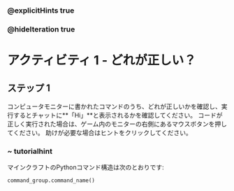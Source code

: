 ### @explicitHints true
### @hideIteration true 


# アクティビティ 1 - どれが正しい？

## ステップ 1
コンピュータモニターに書かれたコマンドのうち、どれが正しいかを確認し、実行するとチャットに**「Hi」**と表示されるかを確認してください。
コードが正しく実行された場合は、ゲーム内のモニターの右側にあるマウスボタンを押してください。
助けが必要な場合はヒントをクリックしてください。

### ~ tutorialhint 
マインクラフトのPythonコマンド構造は次のとおりです:
```python
command_group.command_name()
```
